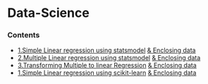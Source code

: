 # Data-Science
### Contents

* [1.Simple Linear regression using statsmodel](https://github.com/AprajitaChhawi/Data-Science/blob/master/simple%20linear%20regression.ipynb) [& Enclosing data](https://github.com/AprajitaChhawi/Data-Science/blob/master/1.01.%20Simple%20linear%20regression.csv)
* [2.Multiple  Linear regression using statsmodel](https://github.com/AprajitaChhawi/Data-Science/blob/master/mulitple%20regression%20lines.ipynb) [& Enclosing data](https://github.com/AprajitaChhawi/Data-Science/blob/master/real_estate_price_size_year_view.csv)
* [3.Transforming Multiple to linear Regression](https://github.com/AprajitaChhawi/Data-Science/blob/master/Transforming%20multiple%20to%20single%20regression.ipynb) [& Enclosing data](https://github.com/AprajitaChhawi/Data-Science/blob/master/real_estate_price_size.csv)
* [1.Simple Linear regression using scikit-learn](https://github.com/AprajitaChhawi/Data-Science/blob/master/linear%20regression%20using%20sklearn.ipynb) [& Enclosing data](https://github.com/AprajitaChhawi/Data-Science/blob/master/1.01.%20Simple%20linear%20regression.csv)
